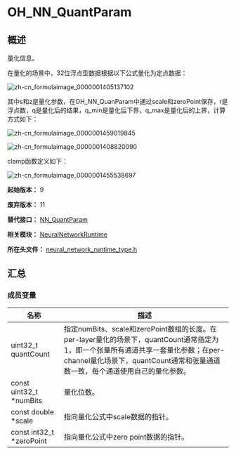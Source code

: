 # OH_NN_QuantParam
<!--Kit: Neural Network Runtime Kit-->
<!--Subsystem: AI-->
<!--Owner: @GbuzhidaoR-->
<!--SE: @GbuzhidaoR-->
<!--TSE @GbuzhidaoR-->

## 概述

量化信息。

在量化的场景中，32位浮点型数据根据以下公式量化为定点数据：

![zh-cn_formulaimage_0000001405137102](figures/zh-cn_formulaimage_0000001405137102.png)

其中s和z是量化参数，在OH_NN_QuanParam中通过scale和zeroPoint保存，r是浮点数，q是量化后的结果，q_min是量化后下界，q_max是量化后的上界，计算方式如下：

![zh-cn_formulaimage_0000001459019845](figures/zh-cn_formulaimage_0000001459019845.png)

![zh-cn_formulaimage_0000001408820090](figures/zh-cn_formulaimage_0000001408820090.png)

clamp函数定义如下：

![zh-cn_formulaimage_0000001455538697](figures/zh-cn_formulaimage_0000001455538697.png)

**起始版本：** 9

**废弃版本：** 11

**替代接口：** [NN_QuantParam](capi-neuralnetworkruntime-nn-quantparam.md)

**相关模块：** [NeuralNetworkRuntime](capi-neuralnetworkruntime.md)

**所在头文件：** [neural_network_runtime_type.h](capi-neural-network-runtime-type-h.md)

## 汇总

### 成员变量

| 名称 | 描述 |
| -- | -- |
| uint32_t quantCount | 指定numBits、scale和zeroPoint数组的长度。在per-layer量化的场景下，quantCount通常指定为1，即一个张量所有通道共享一套量化参数；在per-channel量化场景下，quantCount通常和张量通道数一致，每个通道使用自己的量化参数。 |
| const uint32_t *numBits | 量化位数。 |
| const double *scale | 指向量化公式中scale数据的指针。 |
| const int32_t *zeroPoint | 指向量化公式中zero point数据的指针。 |


